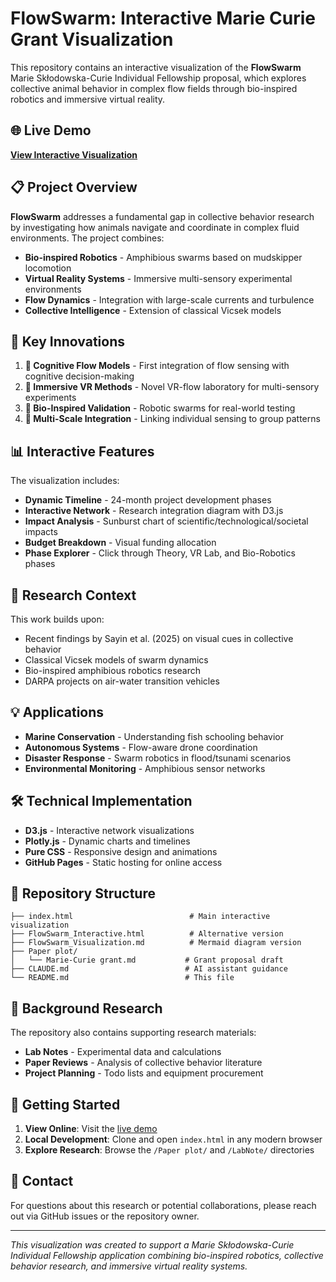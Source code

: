# FlowSwarm: Interactive Marie Curie Grant Visualization

This repository contains an interactive visualization of the **FlowSwarm** Marie Skłodowska-Curie Individual Fellowship proposal, which explores collective animal behavior in complex flow fields through bio-inspired robotics and immersive virtual reality.

## 🌐 Live Demo

**[View Interactive Visualization](https://daehyunchoi22.github.io/flowswarm-visualization/)**

## 📋 Project Overview

**FlowSwarm** addresses a fundamental gap in collective behavior research by investigating how animals navigate and coordinate in complex fluid environments. The project combines:

- **Bio-inspired Robotics** - Amphibious swarms based on mudskipper locomotion
- **Virtual Reality Systems** - Immersive multi-sensory experimental environments  
- **Flow Dynamics** - Integration with large-scale currents and turbulence
- **Collective Intelligence** - Extension of classical Vicsek models

## 🎯 Key Innovations

1. **🧠 Cognitive Flow Models** - First integration of flow sensing with cognitive decision-making
2. **🥽 Immersive VR Methods** - Novel VR-flow laboratory for multi-sensory experiments
3. **🤖 Bio-Inspired Validation** - Robotic swarms for real-world testing
4. **🌊 Multi-Scale Integration** - Linking individual sensing to group patterns

## 📊 Interactive Features

The visualization includes:

- **Dynamic Timeline** - 24-month project development phases
- **Interactive Network** - Research integration diagram with D3.js
- **Impact Analysis** - Sunburst chart of scientific/technological/societal impacts
- **Budget Breakdown** - Visual funding allocation
- **Phase Explorer** - Click through Theory, VR Lab, and Bio-Robotics phases

## 🔬 Research Context

This work builds upon:
- Recent findings by Sayin et al. (2025) on visual cues in collective behavior
- Classical Vicsek models of swarm dynamics
- Bio-inspired amphibious robotics research
- DARPA projects on air-water transition vehicles

## 💡 Applications

- **Marine Conservation** - Understanding fish schooling behavior
- **Autonomous Systems** - Flow-aware drone coordination
- **Disaster Response** - Swarm robotics in flood/tsunami scenarios
- **Environmental Monitoring** - Amphibious sensor networks

## 🛠 Technical Implementation

- **D3.js** - Interactive network visualizations
- **Plotly.js** - Dynamic charts and timelines
- **Pure CSS** - Responsive design and animations
- **GitHub Pages** - Static hosting for online access

## 📁 Repository Structure

```
├── index.html                          # Main interactive visualization
├── FlowSwarm_Interactive.html          # Alternative version
├── FlowSwarm_Visualization.md          # Mermaid diagram version
├── Paper plot/
│   └── Marie-Curie grant.md           # Grant proposal draft
├── CLAUDE.md                          # AI assistant guidance
└── README.md                          # This file
```

## 📖 Background Research

The repository also contains supporting research materials:
- **Lab Notes** - Experimental data and calculations
- **Paper Reviews** - Analysis of collective behavior literature
- **Project Planning** - Todo lists and equipment procurement

## 🚀 Getting Started

1. **View Online**: Visit the [live demo](https://daehyunchoi22.github.io/flowswarm-visualization/)
2. **Local Development**: Clone and open `index.html` in any modern browser
3. **Explore Research**: Browse the `/Paper plot/` and `/LabNote/` directories

## 📧 Contact

For questions about this research or potential collaborations, please reach out via GitHub issues or the repository owner.

---

*This visualization was created to support a Marie Skłodowska-Curie Individual Fellowship application combining bio-inspired robotics, collective behavior research, and immersive virtual reality systems.*